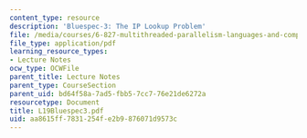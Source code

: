 ```yaml
---
content_type: resource
description: 'Bluespec-3: The IP Lookup Problem'
file: /media/courses/6-827-multithreaded-parallelism-languages-and-compilers-fall-2002/aa8615ff7831254fe2b9876071d9573c_L19Bluespec3.pdf
file_type: application/pdf
learning_resource_types:
- Lecture Notes
ocw_type: OCWFile
parent_title: Lecture Notes
parent_type: CourseSection
parent_uid: bd64f58a-7ad5-fbb5-7cc7-76e21de6272a
resourcetype: Document
title: L19Bluespec3.pdf
uid: aa8615ff-7831-254f-e2b9-876071d9573c
---
```


